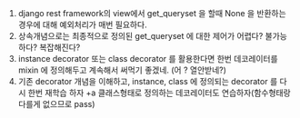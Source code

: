 1. django rest framework의 view에서 get_queryset 을 할때 None 을 반환하는 경우에 대해 예외처리가 매번 필요하다.
2. 상속개념으로는 최종적으로 정의된 get_queryset 에 대한 제어가 어렵다? 불가능하다? 복잡해진다?
3. instance decorator 또는 class decorator 를 활용한다면 한번 데코레이터를 mixin 에 정의해두고 계속해서 써먹기 좋겠네. (어 ? 열안받네?)
4. 기존 decorator 개념을 이해하고, instance, class 에 정의되는 decorator 를 다시 한번 재학습 하자
+a 클래스형태로 정의하는 데코레이터도 연습하자(함수형태랑 다를게 없으므로 pass)

